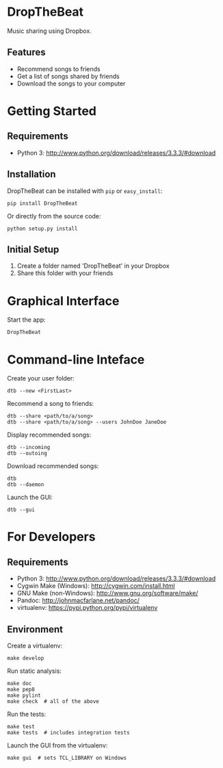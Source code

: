 DropTheBeat
===========

Music sharing using Dropbox.

Features
--------

* Recommend songs to friends
* Get a list of songs shared by friends
* Download the songs to your computer



Getting Started
===============

Requirements
------------

* Python 3: http://www.python.org/download/releases/3.3.3/#download


Installation
------------

DropTheBeat can be installed with ``pip`` or ``easy_install``:

    pip install DropTheBeat

Or directly from the source code:

    python setup.py install


Initial Setup
-------------

1. Create a folder named 'DropTheBeat' in your Dropbox
2. Share this folder with your friends


Graphical Interface
===================

Start the app:

    DropTheBeat


Command-line Inteface
=====================

Create your user folder:

    dtb --new <FirstLast>

Recommend a song to friends:

    dtb --share <path/to/a/song>
    dtb --share <path/to/a/song> --users JohnDoe JaneDoe

Display recommended songs:

    dtb --incoming
    dtb --outoing

Download recommended songs:

    dtb
    dtb --daemon

Launch the GUI:

    dtb --gui


For Developers
==============

Requirements
------------
* Python 3: http://www.python.org/download/releases/3.3.3/#download
* Cygwin Make (Windows): http://cygwin.com/install.html
* GNU Make (non-Windows): http://www.gnu.org/software/make/
* Pandoc: http://johnmacfarlane.net/pandoc/
* virtualenv: https://pypi.python.org/pypi/virtualenv

Environment
-----------

Create a virtualenv:

    make develop
    
Run static analysis:

    make doc
    make pep8
    make pylint
    make check  # all of the above
    
Run the tests:
    
    make test
    make tests  # includes integration tests
    
Launch the GUI from the virtualenv:
    
    make gui  # sets TCL_LIBRARY on Windows
